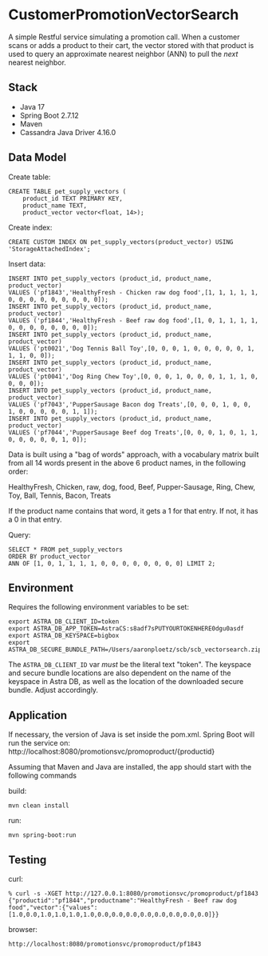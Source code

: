 # CustomerPromotionVectorSearch

A simple Restful service simulating a promotion call.  When a customer scans or adds a product to their cart,
the vector stored with that product is used to query an approximate nearest neighbor (ANN) to pull the _next_ nearest neighbor.

## Stack
 - Java 17
 - Spring Boot 2.7.12
 - Maven
 - Cassandra Java Driver 4.16.0

## Data Model

Create table:

    CREATE TABLE pet_supply_vectors (
        product_id TEXT PRIMARY KEY,
        product_name TEXT,
        product_vector vector<float, 14>);

Create index:

    CREATE CUSTOM INDEX ON pet_supply_vectors(product_vector) USING 'StorageAttachedIndex';

Insert data:

    INSERT INTO pet_supply_vectors (product_id, product_name, product_vector)
    VALUES ('pf1843','HealthyFresh - Chicken raw dog food',[1, 1, 1, 1, 1, 0, 0, 0, 0, 0, 0, 0, 0, 0]);
    INSERT INTO pet_supply_vectors (product_id, product_name, product_vector)
    VALUES ('pf1844','HealthyFresh - Beef raw dog food',[1, 0, 1, 1, 1, 1, 0, 0, 0, 0, 0, 0, 0, 0]);
    INSERT INTO pet_supply_vectors (product_id, product_name, product_vector)
    VALUES ('pt0021','Dog Tennis Ball Toy',[0, 0, 0, 1, 0, 0, 0, 0, 0, 1, 1, 1, 0, 0]);
    INSERT INTO pet_supply_vectors (product_id, product_name, product_vector)
    VALUES ('pt0041','Dog Ring Chew Toy',[0, 0, 0, 1, 0, 0, 0, 1, 1, 1, 0, 0, 0, 0]);
    INSERT INTO pet_supply_vectors (product_id, product_name, product_vector)
    VALUES ('pf7043','PupperSausage Bacon dog Treats',[0, 0, 0, 1, 0, 0, 1, 0, 0, 0, 0, 0, 1, 1]);
    INSERT INTO pet_supply_vectors (product_id, product_name, product_vector)
    VALUES ('pf7044','PupperSausage Beef dog Treats',[0, 0, 0, 1, 0, 1, 1, 0, 0, 0, 0, 0, 1, 0]);

Data is built using a "bag of words" approach, with a vocabulary matrix built from all 14 words present in the above 6 product names, in the following order:

HealthyFresh, Chicken, raw, dog, food, Beef, Pupper-Sausage, Ring, Chew, Toy, Ball, Tennis, Bacon, Treats

If the product name contains that word, it gets a 1 for that entry.  If not, it has a 0 in that entry.

Query:

    SELECT * FROM pet_supply_vectors
    ORDER BY product_vector
    ANN OF [1, 0, 1, 1, 1, 1, 0, 0, 0, 0, 0, 0, 0, 0] LIMIT 2;

## Environment

Requires the following environment variables to be set:

    export ASTRA_DB_CLIENT_ID=token
    export ASTRA_DB_APP_TOKEN=AstraCS:s8adf7sPUTYOURTOKENHERE0dgu0asdf
    export ASTRA_DB_KEYSPACE=bigbox
    export ASTRA_DB_SECURE_BUNDLE_PATH=/Users/aaronploetz/scb/scb_vectorsearch.zip

The `ASTRA_DB_CLIENT_ID` var _must_ be the literal text "token".  The keyspace and secure bundle locations are also dependent on the name of the keyspace
in Astra DB, as well as the location of the downloaded secure bundle.  Adjust accordingly.

## Application

If necessary, the version of Java is set inside the pom.xml.  Spring Boot will run the service on: http://localhost:8080/promotionsvc/promoproduct/{productid}

Assuming that Maven and Java are installed, the app should start with the following commands

build:

    mvn clean install

run:

    mvn spring-boot:run

## Testing

curl:

    % curl -s -XGET http://127.0.0.1:8080/promotionsvc/promoproduct/pf1843
    {"productid":"pf1844","productname":"HealthyFresh - Beef raw dog food","vector":{"values":[1.0,0.0,1.0,1.0,1.0,1.0,0.0,0.0,0.0,0.0,0.0,0.0,0.0,0.0]}}

browser:

    http://localhost:8080/promotionsvc/promoproduct/pf1843
    
